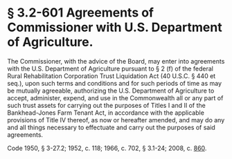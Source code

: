 # § 3.2-601 Agreements of Commissioner with U.S. Department of Agriculture.

<p>The Commissioner, with the advice of the Board, may enter into agreements with the U.S. Department of Agriculture pursuant to § 2 (f) of the federal Rural Rehabilitation Corporation Trust Liquidation Act (40 U.S.C. § 440 et seq.), upon such terms and conditions and for such periods of time as may be mutually agreeable, authorizing the U.S. Department of Agriculture to accept, administer, expend, and use in the Commonwealth all or any part of such trust assets for carrying out the purposes of Titles I and II of the Bankhead-Jones Farm Tenant Act, in accordance with the applicable provisions of Title IV thereof, as now or hereafter amended, and may do any and all things necessary to effectuate and carry out the purposes of said agreements.</p><p>Code 1950, § 3-27.2; 1952, c. 118; 1966, c. 702, § 3.1-24; 2008, c. <a href='http://lis.virginia.gov/cgi-bin/legp604.exe?081+ful+CHAP0860'>860</a>.</p>